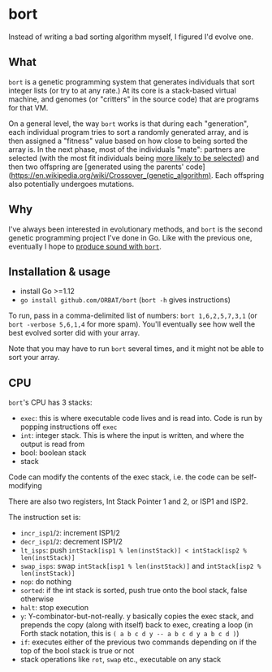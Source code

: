 # bort

Instead of writing a bad sorting algorithm myself, I figured I'd evolve one. 

## What

`bort` is a genetic programming system that generates individuals that sort integer lists (or try to
at any rate.) At its core is a stack-based virtual machine, and genomes (or "critters" in the source
code) that are programs for that VM.

On a general level, the way `bort` works is that during each "generation", each individual program
tries to sort a randomly generated array, and is then assigned a "fitness" value based on how close
to being sorted the array is. In the next phase, most of the individuals "mate": partners are selected (with
the most fit individuals being [more likely to be
selected](https://en.wikipedia.org/wiki/Tournament_selection)) and then two offspring are [generated
using the parents' code](https://en.wikipedia.org/wiki/Crossover_(genetic_algorithm). Each offspring
also potentially undergoes mutations.

## Why

I've always been interested in evolutionary methods, and `bort` is the second genetic programming project I've done in Go. Like with the previous one, eventually I hope to [produce sound with `bort`](https://soundcloud.com/thomas-oakley-2/). 

## Installation & usage

- install Go >=1.12
- `go install github.com/ORBAT/bort` (`bort -h` gives instructions)

To run, pass in a comma-delimited list of numbers: `bort 1,6,2,5,7,3,1` (or `bort -verbose 5,6,1,4`
for more spam). You'll eventually see how well the best evolved sorter did with your array.

Note that you may have to run `bort` several times, and it might not be able to sort your array.

## CPU

`bort`'s CPU has 3 stacks:
- `exec`: this is where executable code lives and is read into. Code is run by popping instructions
          off `exec`
- `int`: integer stack. This is where the input is written, and where the output is read from
- bool: boolean stack
- stack

Code can modify the contents of the exec stack, i.e. the code can be self-modifying

There are also two registers, Int Stack Pointer 1 and 2, or ISP1 and ISP2.

The instruction set is:
- `incr_isp1`/`2`: increment ISP1/2
- `decr_isp1`/`2`: decrement ISP1/2
- `lt_isps`: push `intStack[isp1 % len(instStack)] < intStack[isp2 % len(instStack)]`
- `swap_isps`: swap `intStack[isp1 % len(instStack)]` and `intStack[isp2 % len(instStack)]` 
- `nop`: do nothing
- `sorted`: if the int stack is sorted, push true onto the bool stack, false otherwise
- `halt`: stop execution
- `y`: Y-combinator-but-not-really. y basically copies the exec stack, and prepends the copy (along
with itself) back to exec, creating a loop (in Forth stack notation, this is `( a b c d y -- a b c d
y a b c d )`)
- `if`: executes either of the previous two commands depending on if the top of the bool stack is
true or not
- stack operations like `rot`, `swap` etc., executable on any stack